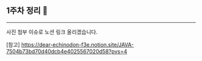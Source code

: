 ## 1주차 정리 📝
***
사진 첨부 이슈로 노션 링크 올리겠습니다.

[참고] https://dear-echinodon-f3e.notion.site/JAVA-7504b73bd70d40dcb4e4025567020d58?pvs=4